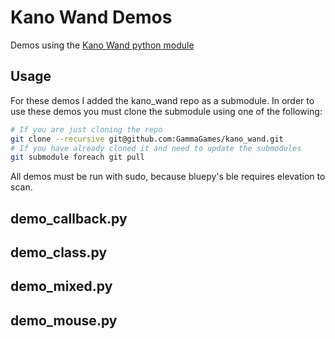# Kano Wand Demos
Demos using the [Kano Wand python module](https://github.com/GammaGames/kano_wand)

## Usage
For these demos I added the kano_wand repo as a submodule.
In order to use these demos you must clone the submodule using one of the following:

```sh
# If you are just cloning the repo
git clone --recursive git@github.com:GammaGames/kano_wand.git
# If you have already cloned it and need to update the submodules
git submodule foreach git pull
```

All demos must be run with sudo, because bluepy's ble requires elevation to scan.

## demo_callback.py

## demo_class.py

## demo_mixed.py

## demo_mouse.py

